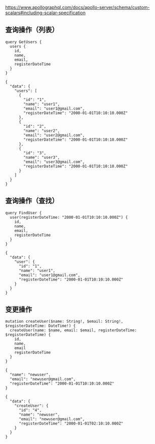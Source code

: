 
https://www.apollographql.com/docs/apollo-server/schema/custom-scalars#including-scalar-specification


## 查询操作（列表）

``` shell
query GetUsers {
  users {
    id,
    name,
    email,
    registerDateTime
  }
}
```

``` shell
{
  "data": {
    "users": [
      {
        "id": "1",
        "name": "user1",
        "email": "user1@gmail.com",
        "registerDateTime": "2000-01-01T10:10:10.000Z"
      },
      {
        "id": "2",
        "name": "user2",
        "email": "user2@gmail.com",
        "registerDateTime": "2000-01-01T10:10:10.000Z"
      },
      {
        "id": "3",
        "name": "user3",
        "email": "user3@gmail.com",
        "registerDateTime": "2000-01-01T10:10:10.000Z"
      }
    ]
  }
}
```

## 查询操作（查找）

``` shell
query FindUser {
  user(registerDateTime: "2000-01-01T10:10:10.000Z") {
    id,
    name,
    email,
    registerDateTime
  }
}
```

``` shell
{
  "data": {
    "user": {
      "id": "1",
      "name": "user1",
      "email": "user1@gmail.com",
      "registerDateTime": "2000-01-01T10:10:10.000Z"
    }
  }
}
```

## 变更操作

``` shell
mutation createUser($name: String!, $email: String!, $registerDateTime: DateTime!) {
  createUser(name: $name, email: $email, registerDateTime: $registerDateTime) {
    id,
    name,
    email
    registerDateTime
  }
}
```

``` shell
{
  "name": "newuser",
  "email": "newuser@gmail.com",
  "registerDateTime": "2000-01-01T10:10:10.000Z"
}
```

``` shell
{
  "data": {
    "createUser": {
      "id": "4",
      "name": "newuser",
      "email": "newuser@gmail.com",
      "registerDateTime": "2000-01-01T02:10:10.000Z"
    }
  }
}
```
